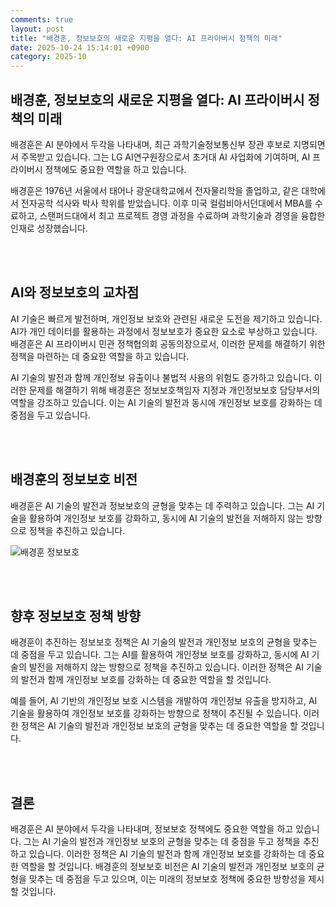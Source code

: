```yaml
---
comments: true
layout: post
title: "배경훈, 정보보호의 새로운 지평을 열다: AI 프라이버시 정책의 미래"
date: 2025-10-24 15:14:01 +0900
category: 2025-10
---
```


## 배경훈, 정보보호의 새로운 지평을 열다: AI 프라이버시 정책의 미래

배경훈은 AI 분야에서 두각을 나타내며, 최근 과학기술정보통신부 장관 후보로 지명되면서 주목받고 있습니다. 그는 LG AI연구원장으로서 초거대 AI 사업화에 기여하며, AI 프라이버시 정책에도 중요한 역할을 하고 있습니다.

배경훈은 1976년 서울에서 태어나 광운대학교에서 전자물리학을 졸업하고, 같은 대학에서 전자공학 석사와 박사 학위를 받았습니다. 이후 미국 컬럼비아서던대에서 MBA를 수료하고, 스탠퍼드대에서 최고 프로젝트 경영 과정을 수료하며 과학기술과 경영을 융합한 인재로 성장했습니다.

<br><br>

## AI와 정보보호의 교차점

AI 기술은 빠르게 발전하며, 개인정보 보호와 관련된 새로운 도전을 제기하고 있습니다. AI가 개인 데이터를 활용하는 과정에서 정보보호가 중요한 요소로 부상하고 있습니다. 배경훈은 AI 프라이버시 민관 정책협의회 공동의장으로서, 이러한 문제를 해결하기 위한 정책을 마련하는 데 중요한 역할을 하고 있습니다.

AI 기술의 발전과 함께 개인정보 유출이나 불법적 사용의 위험도 증가하고 있습니다. 이러한 문제를 해결하기 위해 배경훈은 정보보호책임자 지정과 개인정보보호 담당부서의 역할을 강조하고 있습니다. 이는 AI 기술의 발전과 동시에 개인정보 보호를 강화하는 데 중점을 두고 있습니다.

<br><br>

## 배경훈의 정보보호 비전

배경훈은 AI 기술의 발전과 정보보호의 균형을 맞추는 데 주력하고 있습니다. 그는 AI 기술을 활용하여 개인정보 보호를 강화하고, 동시에 AI 기술의 발전을 저해하지 않는 방향으로 정책을 추진하고 있습니다.

![배경훈 정보보호](https://images.unsplash.com/photo-1743608069912-d9f580487f03?crop=entropy&cs=tinysrgb&fit=max&fm=jpg&ixid=M3w4MTk5NDN8MHwxfHJhbmRvbXx8fHx8fHx8fDE3NjEyODY0MzN8&ixlib=rb-4.1.0&q=80&w=400)

<br><br>

## 향후 정보보호 정책 방향

배경훈이 추진하는 정보보호 정책은 AI 기술의 발전과 개인정보 보호의 균형을 맞추는 데 중점을 두고 있습니다. 그는 AI를 활용하여 개인정보 보호를 강화하고, 동시에 AI 기술의 발전을 저해하지 않는 방향으로 정책을 추진하고 있습니다. 이러한 정책은 AI 기술의 발전과 함께 개인정보 보호를 강화하는 데 중요한 역할을 할 것입니다.

예를 들어, AI 기반의 개인정보 보호 시스템을 개발하여 개인정보 유출을 방지하고, AI 기술을 활용하여 개인정보 보호를 강화하는 방향으로 정책이 추진될 수 있습니다. 이러한 정책은 AI 기술의 발전과 개인정보 보호의 균형을 맞추는 데 중요한 역할을 할 것입니다.

<br><br>

## 결론

배경훈은 AI 분야에서 두각을 나타내며, 정보보호 정책에도 중요한 역할을 하고 있습니다. 그는 AI 기술의 발전과 개인정보 보호의 균형을 맞추는 데 중점을 두고 정책을 추진하고 있습니다. 이러한 정책은 AI 기술의 발전과 함께 개인정보 보호를 강화하는 데 중요한 역할을 할 것입니다. 배경훈의 정보보호 비전은 AI 기술의 발전과 개인정보 보호의 균형을 맞추는 데 중점을 두고 있으며, 이는 미래의 정보보호 정책에 중요한 방향성을 제시할 것입니다.